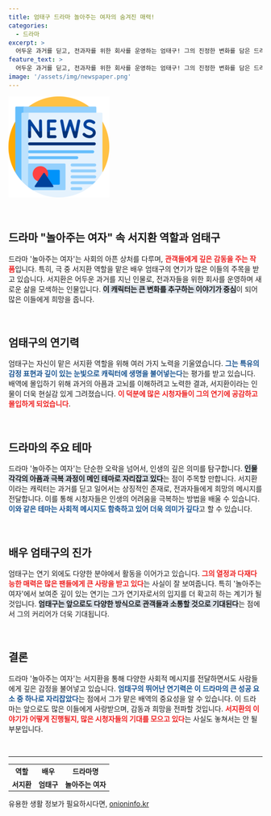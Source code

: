 ```yaml
---
title: 엄태구 드라마 놀아주는 여자의 숨겨진 매력!
categories:
  - 드라마
excerpt: >
  어두운 과거를 딛고, 전과자를 위한 회사를 운영하는 엄태구! 그의 진정한 변화를 담은 드라마 놀아주는 여자에서의 연기에 주목하세요!
feature_text: >
  어두운 과거를 딛고, 전과자를 위한 회사를 운영하는 엄태구! 그의 진정한 변화를 담은 드라마 놀아주는 여자에서의 연기에 주목하세요!
image: '/assets/img/newspaper.png'
---
```


<p><img src="/assets/img/newspaper.png" alt="kimp 속보" /></p>

<p data-ke-size="size16">&nbsp;</p>

<h2 data-ke-size="size26">드라마 "놀아주는 여자" 속 서지환 역할과 엄태구</h2>

<p>드라마 '놀아주는 여자'는 사회의 아픈 상처를 다루며, <b><span style="color: #ee2323;">관객들에게 깊은 감동을 주는 작품</span></b>입니다. 특히, 극 중 서지환 역할을 맡은 배우 엄태구의 연기가 많은 이들의 주목을 받고 있습니다. 서지환은 어두운 과거를 지닌 인물로, 전과자들을 위한 회사를 운영하며 새로운 삶을 모색하는 인물입니다. <b><span style="background-color: #21538527;">이 캐릭터는 큰 변화를 추구하는 이야기가 중심</span></b>이 되어 많은 이들에게 희망을 줍니다.</p>

<p data-ke-size="size16">&nbsp;</p>

<h2 data-ke-size="size26">엄태구의 연기력</h2>

<p>엄태구는 자신이 맡은 서지환 역할을 위해 여러 가지 노력을 기울였습니다. <b><span style="color: #1a5490;">그는 특유의 감정 표현과 깊이 있는 눈빛으로 캐릭터에 생명을 불어넣는다</span></b>는 평가를 받고 있습니다. 배역에 몰입하기 위해 과거의 아픔과 고뇌를 이해하려고 노력한 결과, 서지환이라는 인물이 더욱 현실감 있게 그려졌습니다. <b><span style="color: #ee2323;">이 덕분에 많은 시청자들이 그의 연기에 공감하고 몰입하게 되었습니다</span></b>.</p>

<p data-ke-size="size16">&nbsp;</p>

<h2 data-ke-size="size26">드라마의 주요 테마</h2>

<p>드라마 '놀아주는 여자'는 단순한 오락을 넘어서, 인생의 깊은 의미를 탐구합니다. <b><span style="background-color: #21538527;">인물 각각의 아픔과 극복 과정이 메인 테마로 자리잡고 있다</span></b>는 점이 주목할 만합니다. 서지환이라는 캐릭터는 과거를 딛고 일어서는 상징적인 존재로, 전과자들에게 희망의 메시지를 전달합니다. 이를 통해 시청자들은 인생의 어려움을 극복하는 방법을 배울 수 있습니다. <b><span style="color: #1a5490;">이와 같은 테마는 사회적 메시지도 함축하고 있어 더욱 의미가 깊다</span></b>고 할 수 있습니다.</p>

<p data-ke-size="size16">&nbsp;</p>

<h2 data-ke-size="size26">배우 엄태구의 진가</h2>

<p>엄태구는 연기 외에도 다양한 분야에서 활동을 이어가고 있습니다. <b><span style="color: #ee2323;">그의 열정과 다재다능한 매력은 많은 팬들에게 큰 사랑을 받고 있다</span></b>는 사실이 잘 보여줍니다. 특히 '놀아주는 여자'에서 보여준 깊이 있는 연기는 그가 연기자로서의 입지를 더 확고히 하는 계기가 될 것입니다. <b><span style="background-color: #21538527;">엄태구는 앞으로도 다양한 방식으로 관객들과 소통할 것으로 기대된다</span></b>는 점에서 그의 커리어가 더욱 기대됩니다.</p>

<p data-ke-size="size16">&nbsp;</p>

<h2 data-ke-size="size26">결론</h2>

<p>드라마 '놀아주는 여자'는 서지환을 통해 다양한 사회적 메시지를 전달하면서도 사람들에게 깊은 감정을 불어넣고 있습니다. <b><span style="color: #1a5490;">엄태구의 뛰어난 연기력은 이 드라마의 큰 성공 요소 중 하나로 자리잡았다</span></b>는 점에서 그가 맡은 배역의 중요성을 알 수 있습니다. 이 드라마는 앞으로도 많은 이들에게 사랑받으며, 감동과 희망을 전파할 것입니다. <b><span style="color: #ee2323;">서지환의 이야기가 어떻게 진행될지, 많은 시청자들의 기대를 모으고 있다</span></b>는 사실도 놓쳐서는 안 될 부분입니다.</p>

<p data-ke-size="size16">&nbsp;</p>

<hr />

<table>
    <tr>
        <th style="text-align: center;">역할</th>
        <th style="text-align: center;">배우</th>
        <th style="text-align: center;">드라마명</th>
    </tr>
    <tr>
        <td style="text-align: center; height: 17px;"><b>서지환</b></td>
        <td style="text-align: center; height: 17px;"><b>엄태구</b></td>
        <td style="text-align: center; height: 17px;"><b>놀아주는 여자</b></td>
    </tr>
</table>
유용한 생활 정보가 필요하시다면, <a href="https://onioninfo.kr" rel="dofollow">onioninfo.kr</a>


